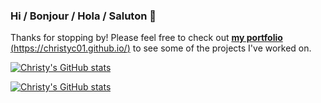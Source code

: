 ### Hi / Bonjour / Hola / Saluton 👋
Thanks for stopping by!  Please feel free to check out [**my portfolio** (https://christyc01.github.io/)](https://christyc01.github.io/) to see some of the projects I've worked on.

[![Christy's GitHub stats](https://github-readme-stats.vercel.app/api?username=christyc01&hide=stars&show_icons=true&count_private=true&title_color=333333&icon_color=333333&border_radius=25)](https://github.com/anuraghazra/github-readme-stats)

[![Christy's GitHub stats](https://github-readme-stats.vercel.app/api/top-langs/?username=christyc01&show_icons=true&count_private=true&layout=compact&title_color=333333&border_radius=25&langs_count=10)](https://github.com/anuraghazra/github-readme-stats)




<!--
**christyc01/christyc01** is a ✨ _special_ ✨ repository because its `README.md` (this file) appears on your GitHub profile.

Here are some ideas to get you started:

- 🔭 I’m currently working on ...
- 🌱 I’m currently learning ...
- 👯 I’m looking to collaborate on ...
- 🤔 I’m looking for help with ...
- 💬 Ask me about ...
- 📫 How to reach me: ...
- 😄 Pronouns: ...
- ⚡ Fun fact: ...
-->
